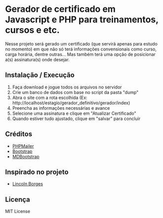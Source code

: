 # Gerador de certificado em Javascript e PHP para treinamentos, cursos e etc.

Nesse projeto será gerado um certificado (que servirá apenas para estudo no momento) em que não só terá informações convensionais como curso, carga horária, dentre outras... Mas também terá uma opção de posicionar a(s) assinatura(s) onde desejar.



## Instalação / Execução

1. Faça download e jogue todos os arquivos no servidor
2. Crie um banco de dados com base no script da pasta "dump"
3. Abra o site com a rota escolhida (Ex: http://localhost/estagio/gerador_definitivo/gerador/index)
4. Preencha as informações necessárias e avance
5. Selecione uma assinatura e clique em "Atualizar Certificado"
6. Quando estiver tudo ajustado, clique em "salvar" para concluir

## Créditos

* <a href="https://github.com/PHPMailer/PHPMailer" target="_blank">PHPMailer</a>
* <a href="http://getbootstrap.com/" target="_blank">Bootstrap</a>
* <a href="http://mdbootstrap.com/" target="_blank">MDBootstrap</a>

## Inspirado no projeto

* <a href="https://github.com/LincolnBorges/gerador-certificado-php" target="_blank">Lincoln Borges</a>

## Licença

 MIT License
